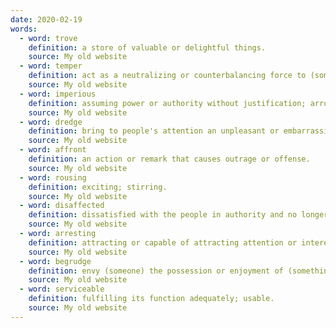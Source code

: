 ```yaml
---
date: 2020-02-19
words:
  - word: trove
    definition: a store of valuable or delightful things.
    source: My old website
  - word: temper
    definition: act as a neutralizing or counterbalancing force to (something).
    source: My old website
  - word: imperious
    definition: assuming power or authority without justification; arrogant and domineering.
    source: My old website
  - word: dredge
    definition: bring to people's attention an unpleasant or embarrassing fact or incident that had been forgotten.
    source: My old website
  - word: affront
    definition: an action or remark that causes outrage or offense.
    source: My old website
  - word: rousing
    definition: exciting; stirring.
    source: My old website
  - word: disaffected
    definition: dissatisfied with the people in authority and no longer willing to support them.
    source: My old website
  - word: arresting
    definition: attracting or capable of attracting attention or interest; striking.
    source: My old website
  - word: begrudge
    definition: envy (someone) the possession or enjoyment of (something).
    source: My old website
  - word: serviceable
    definition: fulfilling its function adequately; usable.
    source: My old website
---
```

